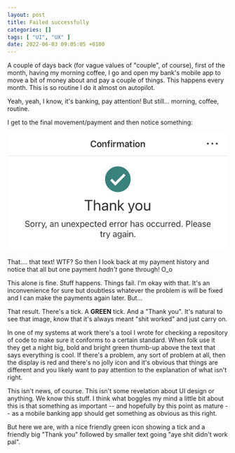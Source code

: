 ```yaml
---
layout: post
title: Failed successfully
categories: []
tags: [ "UI", "UX" ]
date: 2022-06-03 09:05:05 +0100
---
```


A couple of days back (for vague values of "couple", of course), first of
the month, having my morning coffee, I go and open my bank's mobile app to
move a bit of money about and pay a couple of things. This happens every
month. This is so routine I do it almost on autopilot.

Yeah, yeah, I know, it's banking, pay attention! But still... morning,
coffee, routine.

I get to the final movement/payment and then notice something:

![](/attachments/2022/06/03/Unexpected-error.jpeg)

That.... that text! WTF? So then I look back at my payment history and
notice that all but one payment *hadn't* gone through! O_o

This alone is fine. Stuff happens. Things fail. I'm okay with that. It's an
inconvenience for sure but doubtless whatever the problem is will be fixed
and I can make the payments again later. But...

That result. There's a tick. A **GREEN** tick. And a "Thank you". It's
natural to see that image, know that it's always meant "shit worked" and
just carry on.

In one of my systems at work there's a tool I wrote for checking a
repository of code to make sure it conforms to a certain standard. When folk
use it they get a night big, bold and bright green thumb-up above the text
that says everything is cool. If there's a problem, any sort of problem at
all, then the display is red and there's no jolly icon and it's obvious that
things are different and you likely want to pay attention to the explanation
of what isn't right.

This isn't news, of course. This isn't some revelation about UI design or
anything. We know this stuff. I think what boggles my mind a little bit
about this is that something as important -- and hopefully by this point as
mature -- as a mobile banking app should get something as obvious as this
right.

But here we are, with a nice friendly green icon showing a tick and a
friendly big "Thank you" followed by smaller text going "aye shit didn't
work pal".

[//]: # (2022-06-03-2022-06-03-failed-successfully.md ends here)
